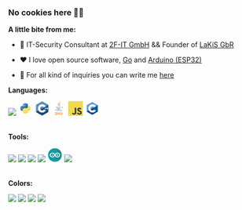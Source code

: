 ### No cookies here 👋🍪

**A little bite from me:**

- 💼 IT-Security Consultant at [2F-IT GmbH](https://2f-it.de/) && Founder of [LaKiS GbR](https://github.com/LaKiS-GbR)

- ❤️ I love open source software, [Go](https://go.dev/) and [Arduino (ESP32)](https://www.arduino.cc/reference/en/)

- 💬 For all kind of inquiries you can write me [here](mailto:info@plaenkler.com)

**Languages:**

<span>
  <img height="30" src="https://user-images.githubusercontent.com/60503970/192389484-df2c77eb-e735-49af-96ee-1c98d243becb.svg">
  <img height="30" src="https://raw.githubusercontent.com/github/explore/80688e429a7d4ef2fca1e82350fe8e3517d3494d/topics/python/python.png">
  <img height="30" src="https://raw.githubusercontent.com/github/explore/180320cffc25f4ed1bbdfd33d4db3a66eeeeb358/topics/cpp/cpp.png">
  <img height="30" src="https://raw.githubusercontent.com/github/explore/5b3600551e122a3277c2c5368af2ad5725ffa9a1/topics/java/java.png">
  <img height="30" src="https://raw.githubusercontent.com/github/explore/80688e429a7d4ef2fca1e82350fe8e3517d3494d/topics/javascript/javascript.png">
  <img height="30" src="https://raw.githubusercontent.com/github/explore/f3e22f0dca2be955676bc70d6214b95b13354ee8/topics/c/c.png">
</span><br><br>

**Tools:**

<span>
  <img height="30" src="https://user-images.githubusercontent.com/60503970/164753681-bf2f7b61-adb4-4fca-85ad-43fb02541682.png">
  <img height="30" src="https://user-images.githubusercontent.com/60503970/164754015-379e8f46-1373-47f0-9328-7a059e73de42.png">
  <img height="30" src="https://upload.wikimedia.org/wikipedia/commons/thumb/1/1d/PyCharm_Icon.svg/1200px-PyCharm_Icon.svg.png">
  <img height="30" src="https://cdn.platformio.org/images/platformio-logo.17fdc3bc.png">
  <img height="30" src="https://raw.githubusercontent.com/github/explore/80688e429a7d4ef2fca1e82350fe8e3517d3494d/topics/arduino/arduino.png">
  <img height="30" src="https://raw.githubusercontent.com/go-gitea/gitea/main/public/assets/img/gitea.svg">
</span><br><br>

**Colors:**

<span>
  <img height="20" src="https://img.shields.io/badge/343A40-343A40.svg">
  <img height="20" src="https://img.shields.io/badge/FFFFFF-FFFFFF.svg">
  <img height="20" src="https://img.shields.io/badge/0069D9-0069D9.svg">
  <img height="20" src="https://img.shields.io/badge/339933-339933.svg">
</span><br><br>
